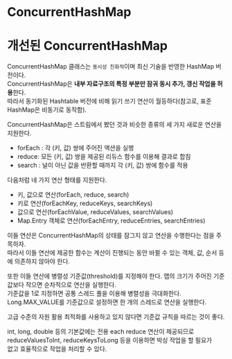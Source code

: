 # ConcurrentHashMap


# 개선된 ConcurrentHashMap
ConcurrentHashMap 클래스는 `동시성 친화적`이며 최신 기술을 반영한 HashMap 버전이다.  
ConcurrentHashMap은 **내부 자료구조의 특정 부분만 잠궈 동시 추가, 갱신 작업을 허용**한다.  
따라서 동기화된 Hashtable 버전에 비해 읽기 쓰기 연산이 월등하다(참고로, 표준 HashMap은 비동기로 동작함).  
  
ConcurrentHashMap은 스트림에서 봤던 것과 비슷한 종류의 세 가지 새로운 연산을 지원한다.  
- forEach : 각 (키, 값) 쌍에 주어진 액션을 실행  
- reduce: 모든 (키, 값) 쌍을 제공된 리듀스 함수를 이용해 결과로 합침  
- search : 널이 아닌 값을 반환할 때까지 각 (키, 값) 쌍에 함수를 적용  
  
다음처럼 네 가지 연산 형태를 지원한다.  
- 키, 값으로 연산(forEach, reduce, search)  
- 키로 연산(forEachKey, reduceKeys, searchKeys)  
- 값으로 연산(forEachValue, reduceValues, searchValues)  
- Map.Entry 객체로 연산(forEachEntry, reduceEntries, searchEntries)  
  
이들 연산은 ConcurrentHashMap의 상태를 잠그지 않고 연산을 수행한다는 점을 주목하자.  
따라서 이들 연산에 제공한 함수는 계산이 진행되는 동안 바뀔 수 있는 객체, 값, 순서 등에 의존하지 않아야 한다.  
  
또한 이들 연산에 병렬성 기준값(threshold)를 지정해야 한다. 맵의 크기가 주어진 기준값보다 작으면 순차적으로 연산을 실행한다.  
기준값을 1로 지정하면 공통 스레드 풀을 이용해 병렬성을 극대화한다.  
Long.MAX_VALUE를 기준값으로 설정하면 한 개의 스레드로 연산을 실행한다.  
  
고급 수준의 자원 활용 최적화를 사용하고 있지 않다면 기준값 규칙을 따르는 것이 좋다.  
  
int, long, double 등의 기본값에는 전용 each reduce 연산이 제공되므로 reduceValuesToInt, reduceKeysToLong 등을 이용하면 박싱 작업을 할 필요가  
없고 효율적으로 작업을 처리할 수 있다.  


